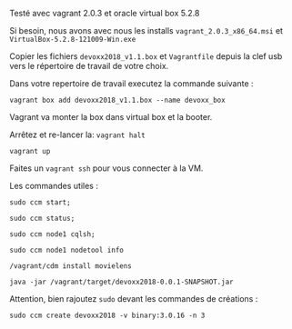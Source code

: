Testé avec vagrant 2.0.3 et oracle virtual box 5.2.8

Si besoin, nous avons avec nous les installs `vagrant_2.0.3_x86_64.msi` et `VirtualBox-5.2.8-121009-Win.exe`



Copier les fichiers `devoxx2018_v1.1.box` et `Vagrantfile` depuis la clef usb vers le répertoire de travail de votre choix.



Dans votre repertoire de travail executez la commande suivante :

`vagrant box add devoxx2018_v1.1.box --name devoxx_box`


Vagrant va monter la box dans virtual box et la booter.

Arrêtez et re-lancer la:
`vagrant halt`

`vagrant up`

Faites un `vagrant ssh` pour vous connecter à la VM.



Les commandes utiles :

`sudo ccm start;`

`sudo ccm status;`

`sudo ccm node1 cqlsh;`

`sudo ccm node1 nodetool info`

`/vagrant/cdm install movielens`

`java -jar /vagrant/target/devoxx2018-0.0.1-SNAPSHOT.jar`



Attention, bien rajoutez `sudo` devant les commandes de créations :

`sudo ccm create devoxx2018 -v binary:3.0.16 -n 3`


 
